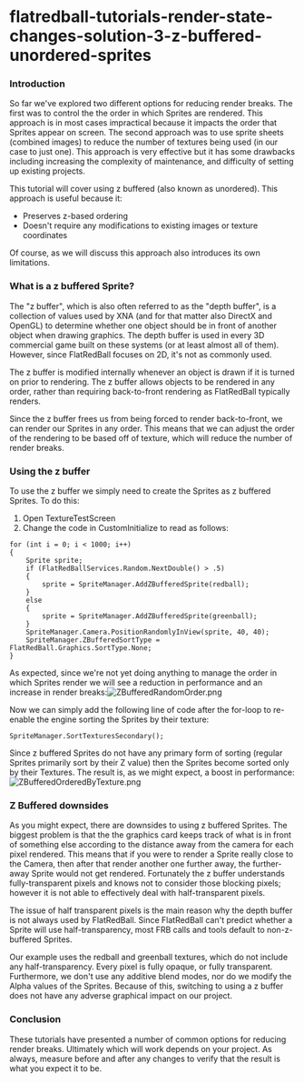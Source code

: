 # flatredball-tutorials-render-state-changes-solution-3-z-buffered-unordered-sprites

### Introduction

So far we've explored two different options for reducing render breaks. The first was to control the the order in which Sprites are rendered. This approach is in most cases impractical because it impacts the order that Sprites appear on screen. The second approach was to use sprite sheets (combined images) to reduce the number of textures being used (in our case to just one). This approach is very effective but it has some drawbacks including increasing the complexity of maintenance, and difficulty of setting up existing projects.

This tutorial will cover using z buffered (also known as unordered). This approach is useful because it:

* Preserves z-based ordering
* Doesn't require any modifications to existing images or texture coordinates

Of course, as we will discuss this approach also introduces its own limitations.

### What is a z buffered Sprite?

The "z buffer", which is also often referred to as the "depth buffer", is a collection of values used by XNA (and for that matter also DirectX and OpenGL) to determine whether one object should be in front of another object when drawing graphics. The depth buffer is used in every 3D commercial game built on these systems (or at least almost all of them). However, since FlatRedBall focuses on 2D, it's not as commonly used.

The z buffer is modified internally whenever an object is drawn if it is turned on prior to rendering. The z buffer allows objects to be rendered in any order, rather than requiring back-to-front rendering as FlatRedBall typically renders.

Since the z buffer frees us from being forced to render back-to-front, we can render our Sprites in any order. This means that we can adjust the order of the rendering to be based off of texture, which will reduce the number of render breaks.

### Using the z buffer

To use the z buffer we simply need to create the Sprites as z buffered Sprites. To do this:

1. Open TextureTestScreen
2. Change the code in CustomInitialize to read as follows:

&#x20;

```
for (int i = 0; i < 1000; i++)
{
    Sprite sprite;
    if (FlatRedBallServices.Random.NextDouble() > .5)
    {
        sprite = SpriteManager.AddZBufferedSprite(redball);
    }
    else
    {
        sprite = SpriteManager.AddZBufferedSprite(greenball);
    }
    SpriteManager.Camera.PositionRandomlyInView(sprite, 40, 40);
    SpriteManager.ZBufferedSortType = FlatRedBall.Graphics.SortType.None;
}
```

As expected, since we're not yet doing anything to manage the order in which Sprites render we will see a reduction in performance and an increase in render breaks:![ZBufferedRandomOrder.png](../../../media/migrated\_media-ZBufferedRandomOrder.png)

Now we can simply add the following line of code after the for-loop to re-enable the engine sorting the Sprites by their texture:

```
SpriteManager.SortTexturesSecondary();
```

Since z buffered Sprites do not have any primary form of sorting (regular Sprites primarily sort by their Z value) then the Sprites become sorted only by their Textures. The result is, as we might expect, a boost in performance:![ZBufferedOrderedByTexture.png](../../../media/migrated\_media-ZBufferedOrderedByTexture.png)

### Z Buffered downsides

As you might expect, there are downsides to using z buffered Sprites. The biggest problem is that the the graphics card keeps track of what is in front of something else according to the distance away from the camera for each pixel rendered. This means that if you were to render a Sprite really close to the Camera, then after that render another one further away, the further-away Sprite would not get rendered. Fortunately the z buffer understands fully-transparent pixels and knows not to consider those blocking pixels; however it is not able to effectively deal with half-transparent pixels.

The issue of half transparent pixels is the main reason why the depth buffer is not always used by FlatRedBall. Since FlatRedBall can't predict whether a Sprite will use half-transparency, most FRB calls and tools default to non-z-buffered Sprites.

Our example uses the redball and greenball textures, which do not include any half-transparency. Every pixel is fully opaque, or fully transparent. Furthermore, we don't use any additive blend modes, nor do we modify the Alpha values of the Sprites. Because of this, switching to using a z buffer does not have any adverse graphical impact on our project.

### Conclusion

These tutorials have presented a number of common options for reducing render breaks. Ultimately which will work depends on your project. As always, measure before and after any changes to verify that the result is what you expect it to be.
